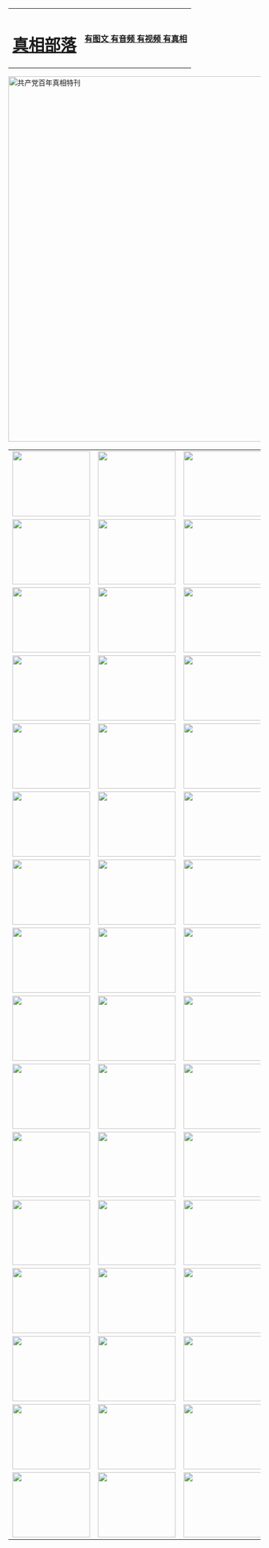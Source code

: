 <table>
<tr>

<td>
	<H1><a href="http://18.dopestyles.ch/zx/">真相部落</a></H1>
</td>
<td>
	<H4><a href="http://18.dopestyles.ch/zx/">有图文 有音频 有视频 有真相</a></H4>
</td>
</tr>
</table>

 <div ><a href="http://18.dopestyles.ch/zx/bngcd/"><img src="http://18.dopestyles.ch/zx/bngcd/gcdbnzx.jpg" width="730"  border="0" alt="共产党百年真相特刊"></a></div>

<table>
<tr>
	<td><a href="http://56.abigcompany.com/xtr/107/"><img  src ="http://56.abigcompany.com/pic/2017/02/107.jpg" width="155px" height="130px"></a></td>
	<td><a href="http://56.abigcompany.com/xtr/829/"><img src ="http://56.abigcompany.com/pic/2017/02/829.jpg" width="155px" height="130px"></a></td>
	<td><a href="http://56.abigcompany.com/xtr/69/"><img  src ="http://56.abigcompany.com/pic/2017/02/69.jpg" width="155px" height="130px"></a></td>
	<td><a href="http://56.abigcompany.com/xtr/99/"><img  src ="http://56.abigcompany.com/pic/2017/02/99.jpg" width="155px" height="130px"></a></td>
</tr>
<tr>
	<td><a href="http://56.abigcompany.com/xtr/40/"><img  src ="http://56.abigcompany.com/pic/2017/02/40.jpg" width="155px" height="130px"></a></td>
	<td><a href="http://56.abigcompany.com/xtr/20/"><img  src ="http://56.abigcompany.com/pic/2017/02/20.jpg" width="155px" height="130px"></a></td>
	<td><a href="http://56.abigcompany.com/xtr/81/"><img  src ="http://56.abigcompany.com/pic/2017/02/81.jpg" width="155px" height="130px"></a></td>
	<td><a href="http://56.abigcompany.com/xtr/2/"><img  src ="http://56.abigcompany.com/pic/2017/02/2.jpg" width="155px" height="130px"></a></td>
</tr>
<tr>
	<td><a href="http://56.abigcompany.com/xtr/86/"><img  src ="http://56.abigcompany.com/pic/2017/02/86.jpg" width="155px" height="130px"></a></td>
	<td><a href="http://56.abigcompany.com/xtr/109/"><img  src ="http://56.abigcompany.com/pic/2017/02/109.jpg" width="155px" height="130px"></a></td>
	<td><a href="http://56.abigcompany.com/xtr/1378/"><img  src ="http://56.abigcompany.com/pic/2017/02/1378.jpg" width="155px" height="130px"></a></td>
	<td><a href="http://56.abigcompany.com/xtr/57/"><img  src ="http://56.abigcompany.com/pic/2017/02/57.jpg" width="155px" height="130px"></a></td>
</tr>
<tr>
	<td><a href="http://56.abigcompany.com/xtr/1219/"><img  src ="http://56.abigcompany.com/pic/2017/02/1219.jpg" width="155px" height="130px"></a></td>
	<td><a href="http://56.abigcompany.com/xtr/1220/"><img  src ="http://56.abigcompany.com/pic/2017/02/1220.jpg" width="155px" height="130px"></a></td>
	<td><a href="http://56.abigcompany.com/xtr/1221/"><img  src ="http://56.abigcompany.com/pic/2017/02/1221.jpg" width="155px" height="130px"></a></td>
	<td><a href="http://56.abigcompany.com/xtr/51/"><img  src ="http://56.abigcompany.com/pic/2017/02/51.jpg" width="155px" height="130px"></a></td>
</tr>
<tr>
	<td><a href="http://56.abigcompany.com/xtr/1055/"><img  src ="http://56.abigcompany.com/pic/2017/02/1055.jpg" width="155px" height="130px"></a></td>
	<td><a href="http://56.abigcompany.com/xtr/611/"><img  src ="http://56.abigcompany.com/pic/2017/02/611.jpg" width="155px" height="130px"></a></td>
	<td><a href="http://56.abigcompany.com/xtr/1121/"><img  src ="http://56.abigcompany.com/pic/2017/02/1121.jpg" width="155px" height="130px"></a></td>
	<td><a href="http://56.abigcompany.com/xtr/610/"><img  src ="http://56.abigcompany.com/pic/2017/02/610.jpg" width="155px" height="130px"></a></td>
</tr>
<tr>
	<td><a href="http://56.abigcompany.com/xtr/1128/"><img  src ="http://56.abigcompany.com/pic/2017/02/1128.jpg" width="155px" height="130px"></a></td>
	<td><a href="http://56.abigcompany.com/xtr/1395/"><img  src ="http://56.abigcompany.com/pic/2017/02/1406.jpg" width="155px" height="130px"></a></td>
	<td><a href="http://56.abigcompany.com/xtr/1407/"><img  src ="http://56.abigcompany.com/pic/2017/02/1407.jpg" width="155px" height="130px"></a></td>
	<td><a href="http://56.abigcompany.com/xtr/934/"><img  src ="http://56.abigcompany.com/pic/2017/02/934.jpg" width="155px" height="130px"></a></td>
</tr>
<tr>
	<td><a href="http://56.abigcompany.com/xtr/641/"><img  src ="http://56.abigcompany.com/pic/2017/02/641.jpg" width="155px" height="130px"></a></td>
	<td><a href="http://56.abigcompany.com/xtr/949/"><img  src ="http://56.abigcompany.com/pic/2017/02/949.jpg" width="155px" height="130px"></a></td>
	<td><a href="http://56.abigcompany.com/xtr/112/"><img  src ="http://56.abigcompany.com/pic/2017/02/112.jpg" width="155px" height="130px"></a></td>
	<td><a href="http://56.abigcompany.com/xtr/812/"><img  src ="http://56.abigcompany.com/pic/2017/02/812.jpg" width="155px" height="130px"></a></td>
</tr>
<tr>
	<td><a href="http://56.abigcompany.com/xtr/103/"><img  src ="http://56.abigcompany.com/pic/2017/02/103.jpg" width="155px" height="130px"></a></td>
	<td><a href="http://56.abigcompany.com/xtr/3/"><img  src ="http://56.abigcompany.com/pic/2017/02/3.jpg" width="155px" height="130px"></a></td>
	<td><A href="http://56.abigcompany.com/mp4/zx/2015/11/Lkmtt.mp4" target="_blank" title="莲开满天庭"><img  src="http://56.abigcompany.com/pic/2015/11/Lkmtt3480_jssor.jpg"  width="155px" height="130px"></A></td>
	<td><A href="http://56.abigcompany.com/mp4/zx/2015/11/2013513.mp4" target="_blank" title="飞旋的法轮"><img  src="http://56.abigcompany.com/pic/2015/11/falun480_jssor.jpg"  width="155px" height="130px"></A></td>
</tr>
<tr>
	<td><A href="http://56.abigcompany.com/mp4/zx/2015/11/NYParade.mp4" target="_blank" title="2004年4月10日法轮功纽约大游行"><img  src="http://56.abigcompany.com/pic/2015/11/nyparade480_jssor.jpg"  width="155px" height="130px"></A></td>
	<td><A href="http://56.abigcompany.com/mp4/news617/2015/05/WEB_s28093.mp4" target="_blank" title="2015年世界法轮大法日特别报导"><img  src="http://56.abigcompany.com/pic/2015/11/p6752711a666997037_jssor.jpg"  width="155px" height="130px"></A></td>
	<td><A href="http://56.abigcompany.com/mp4/news829/2015/11/30211_326650.mp4" target="_blank" title="沧州绑架案连审四天 民众抹泪称审好人"><img  src="http://56.abigcompany.com/pic/2015/11/changzhou2480_jssor.jpg"  width="155px" height="130px"></A></td>
	<td><A href="http://56.abigcompany.com/mp4/mhph/2015/10/changzhou.mp4" target="_blank" title="沧州真相--狮城血泪"><img  src="http://56.abigcompany.com/pic/2015/11/changzhou480_jssor.jpg"  width="155px" height="130px"></A></td>
</tr>
<tr>
	<td><A href="http://56.abigcompany.com/mp4/mhjd/mhjd_55.mp4" target="_blank" title="正义律师与无罪辩护"><img  src="http://56.abigcompany.com/pic/2015/11/wzbh480_jssor.jpg"  width="155px" height="130px"></A></td>
	<td><A href="http://56.abigcompany.com/mp4/zx/2015/11/layerkcs.mp4" target="_blank" title="中国的良心--高智晟律师"><img  src="http://56.abigcompany.com/pic/2015/11/layerkcs2480_jssor.jpg"  width="155px" height="130px"></A></td>
	<td><A href="http://56.abigcompany.com/mp4/mhph/2015/10/szxl.mp4" target="_blank" title="神州血泪--北京、大庆、广东、哈尔滨"><img  src="http://56.abigcompany.com/pic/2015/11/szxl480_jssor.jpg"  width="155px" height="130px"></A></td>
	<td><A href="http://56.abigcompany.com/mp4/zx/2015/11/TangShanFFXS.mp4" target="_blank" title="真相纪录片：凤凰新生"><img  src="http://56.abigcompany.com/pic/2015/11/fhxs2480_jssor.jpg"  width="155px" height="130px"></A></td>
</tr>
<tr>
	<td><A href="http://56.abigcompany.com/mp4/zx/2015/11/jidong.mp4" target="_blank" title="冀东监狱的罪恶"><img  src="http://56.abigcompany.com/pic/2015/11/jidong480_jssor.jpg"  width="155px" height="130px"></A></td>
	<td><A href="http://56.abigcompany.com/mp4/mhph/2015/10/tangshan.mp4" target="_blank" title="凤凰血泪"><img  src="http://56.abigcompany.com/pic/2015/11/tangshan480_jssor.jpg"  width="155px" height="130px"></A>
					</div></td>
	<td>	<A href="http://56.abigcompany.com/mp4/mhph/2015/10/zfxtzxl.mp4" target="_blank" title="政法系统罪行录--唐山篇"><img  src="http://56.abigcompany.com/pic/2015/11/zfxtzxl480_jssor.jpg"  width="155px" height="130px"></A></td>
	<td><A href="http://56.abigcompany.com/mp4/mhph/2015/10/QDBG.mp4" target="_blank" title="青岛悲歌"><img  src="http://56.abigcompany.com/pic/2015/10/qdbg2480_jssor.jpg"  width="155px" height="130px"></A></td>
</tr>
<tr>
	<td><A href="http://56.abigcompany.com/mp4/mhph/2015/10/huludao.mp4" target="_blank" title="葫芦岛永恒的见证"><img  src="http://56.abigcompany.com/pic/2015/10/huludao480_jssor.jpg"  width="155px" height="130px"></A></td>
	<td><A href="http://56.abigcompany.com/mp4/mhph/2015/10/qbzx.mp4" target="_blank" title="湖畔泉边听真相-济南泉城的传奇"><img  src="http://56.abigcompany.com/pic/2015/10/hupan480_jssor.jpg"  width="155px" height="130px"></A></td>
	<td><A href="http://56.abigcompany.com/mp4/mhph/2015/10/baoding_dvd_v2.mp4" target="_blank" title="燕赵悲歌"><img  src="http://56.abigcompany.com/pic/2015/10/yzbg480_jssor.jpg"  width="155px" height="130px"></A></td>
	<td><A href="http://56.abigcompany.com/mp4/zx/2015/11/meihuashi_complete_ED2.0.mp4" target="_blank" title="梅花诗完整版"><img  src="http://56.abigcompany.com/pic/2015/11/mhs480_jssor.jpg"  width="155px" height="130px"></A></td>
</tr>
<tr>
	<td><A href="http://56.abigcompany.com/mp4/zx/2015/11/fengbei512k.mp4" target="_blank" title="丰碑"><img  src="http://56.abigcompany.com/pic/2015/11/fongbei480_jssor.jpg"  width="155px" height="130px"></A></td>
	<td><A href="http://56.abigcompany.com/mp4/zx/2015/11/fytdxComplete.mp4" target="_blank" title="风雨天地行全集"><img  src="http://56.abigcompany.com/pic/2015/11/fytdxWhite480_jssor.jpg"  width="155px" height="130px"></A></td>
	<td><A href="http://56.abigcompany.com/mp4/zx/2015/11/JianZheng.mp4" target="_blank" title="见证"><img  src="http://56.abigcompany.com/pic/2015/11/witness480_jssor.jpg"  width="155px" height="130px"></A></td>
	<td><A href="http://56.abigcompany.com/mp4/mhph/2015/10/hcym.mp4" target="_blank" title="红朝阴谋"><img  src="http://56.abigcompany.com/pic/2015/10/hcym480_jssor.jpg"  width="155px" height="130px"></A></td>
</tr>
<tr>
	<td><A href="http://56.abigcompany.com/mp4/zx/2015/11/zfzxPalV3.mp4" target="_blank" title="是自焚还是骗局"><img  src="http://56.abigcompany.com/pic/2015/11/zfzx4805_jssor.jpg"  width="155px" height="130px"></A></td>
	<td><A href="http://56.abigcompany.com/mp4/zx/2015/11/lsdspMsyTd.mp4" target="_blank" title="历史的审判"><img  src="http://56.abigcompany.com/pic/2015/11/lsdsp480_jssor.jpg"  width="155px" height="130px"></A></td>
	<td><A href="http://56.abigcompany.com/mp4/news886/2015/11/concat886.mp4" target="_blank" title="一周全球控告江泽民"><img  src="http://56.abigcompany.com/pic/2015/11/news886480_jssor.jpg"  width="155px" height="130px"></A></td>
	<td><A href="http://56.abigcompany.com/mp4/news1378/2014/08/CQSD_s0_e4_v2_i0-CQSD_4-video.mp4" target="_blank" title="欧洲的抉择"><img  src="http://56.abigcompany.com/pic/2015/11/p5143421a564166643-ss_jssor.jpg"  width="155px" height="130px"></A></td>
</tr>
<tr>
	<td><A href="http://56.abigcompany.com/mp4/zx/2015/11/hk20150720parade.mp4" target="_blank" title="港法轮功反迫害大游行 大陆游客震撼"><img  src="http://56.abigcompany.com/pic/2015/11/281098-ss_jssor.jpg"  width="155px" height="130px"></A></td>
	<td><A href="http://56.abigcompany.com/mp4/zx/2015/11/20150720hkParade512k.mp4" target="_blank" title="香港法轮功720游行声援诉江潮"><img  src="http://56.abigcompany.com/pic/2015/11/2015720parade480_jssor.jpg"  width="155px" height="130px"></A></td>
	<td><A href="http://56.abigcompany.com/mp4/zx/2015/11/hktdc512.mp4" target="_blank" title="香港退党潮"><img  src="http://56.abigcompany.com/pic/2015/11/hktdc480_jssor.jpg"  width="155px" height="130px"></A></td>
	<td><A href="http://56.abigcompany.com/mp4/news413/2015/11/concat413.mp4" target="_blank" title="本月退党精选"><img  src="http://56.abigcompany.com/pic/2015/11/tuidang480_jssor.jpg"  width="155px" height="130px"></A></td>
</tr>
<tr>
	<td><A href="http://56.abigcompany.com/mp4/news823/2015/11/TSZG_British_1_QA_A_TSZG-61-1_XinHaoNianZuoZh_P617180.mp4" target="_blank" title="辛灏年：纪念《九评共产党》发表十周年演讲"><img  src="http://56.abigcompany.com/pic/2015/11/xhn9p10480_jssor.jpg"  width="155px" height="130px"></A></td>
	<td><A href="http://56.abigcompany.com/mp4/news57/2015/11/JPGCD8.mp4" target="_blank" title="【九评之八】评中国共产党的邪教本质"><img  src="http://56.abigcompany.com/pic/2015/11/9pkcd8p480_jssor.jpg"  width="155px" height="130px"></A></td>
	<td><A href="http://56.abigcompany.com/mp4/other/kao.Chih.Sheng_story.mp4"  target="_blank" title="超越恐惧:高智晟的故事"				style="font-size:20px;"><img src="http://56.abigcompany.com/pic/2016/12/GZS201408070902.jpg"  width="155px" height="130px">
						</A></td>
	<td><A href="http://56.abigcompany.com/mp4/zx/2016/11/oh10yearsInv.mp4"  target="_blank" title="纪录片《活摘 十年调查》完整版" style="font-size:20px;"><img src="http://56.abigcompany.com/pic/2016/11/10yearsOHinv.jpg"  width="155px" height="130px">
						</A></td>
</tr>
</table>


